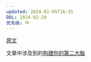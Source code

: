 ```yaml
---
updated: 2024-02-05T16:55
DDL: 2024-02-20
优先级: 中
---
```


[原文](https://sspai.com/post/61459)

文章中涉及到的[构建你的第二大脑](https://www.buildingasecondbrain.com/)
